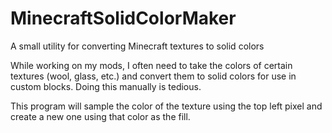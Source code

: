 # MinecraftSolidColorMaker
 
A small utility for converting Minecraft textures to solid colors


While working on my mods, I often need to take the colors of certain textures (wool, glass, etc.) and convert them to solid colors for use in custom blocks. Doing this manually is tedious.

This program will sample the color of the texture using the top left pixel and create a new one using that color as the fill.
